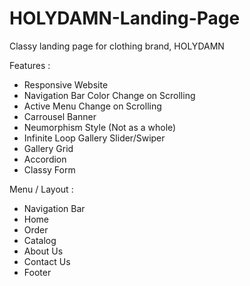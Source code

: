 # HOLYDAMN-Landing-Page
Classy landing page for clothing brand, HOLYDAMN

Features :

- Responsive Website
- Navigation Bar Color Change on Scrolling
- Active Menu Change on Scrolling
- Carrousel Banner
- Neumorphism Style (Not as a whole)
- Infinite Loop Gallery Slider/Swiper
- Gallery Grid
- Accordion
- Classy Form

Menu / Layout :

- Navigation Bar
- Home
- Order
- Catalog
- About Us
- Contact Us
- Footer
